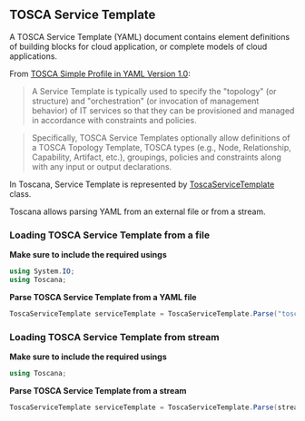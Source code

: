 ﻿## TOSCA Service Template

A TOSCA Service Template (YAML) document contains element definitions of building blocks for cloud application, 
or complete models of cloud applications. 

From [TOSCA Simple Profile in YAML Version 1.0](http://docs.oasis-open.org/tosca/TOSCA-Simple-Profile-YAML/v1.0/csprd02/TOSCA-Simple-Profile-YAML-v1.0-csprd02.html):
>A Service Template is typically used to specify the "topology" (or structure) and "orchestration" (or invocation of management behavior) of IT services so that they can be provisioned and managed in accordance with constraints and policies. 

>Specifically, TOSCA Service Templates optionally allow definitions of a TOSCA Topology Template, TOSCA types (e.g., Node, Relationship, Capability, Artifact, etc.), groupings, policies and constraints along with any input or output declarations.
 
In Toscana, Service Template is represented by [ToscaServiceTemplate](../api/Toscana.ToscaServiceTemplate.md) class.

Toscana allows parsing YAML from an external file or from a stream.

### Loading TOSCA Service Template from a file

**Make sure to include the required usings**
```C#
using System.IO;
using Toscana;
```

**Parse TOSCA Service Template from a YAML file**
```C#
ToscaServiceTemplate serviceTemplate = ToscaServiceTemplate.Parse("tosca.yaml");
```

### Loading TOSCA Service Template from stream
**Make sure to include the required usings**
```C#
using Toscana;
```

**Parse TOSCA Service Template from a stream**
```C#
ToscaServiceTemplate serviceTemplate = ToscaServiceTemplate.Parse(stream);
```

